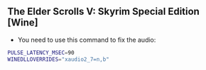 ## The Elder Scrolls V: Skyrim Special Edition [Wine]

- You need to use this command to fix the audio:
```sh
PULSE_LATENCY_MSEC=90
WINEDLLOVERRIDES="xaudio2_7=n,b"
```